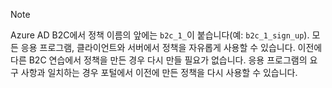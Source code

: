 > [!NOTE]
> Azure AD B2C에서 정책 이름의 앞에는 `b2c_1_`이 붙습니다(예: `b2c_1_sign_up`).  모든 응용 프로그램, 클라이언트와 서버에서 정책을 자유롭게 사용할 수 있습니다.  이전에 다른 B2C 연습에서 정책을 만든 경우 다시 만들 필요가 없습니다. 응용 프로그램의 요구 사항과 일치하는 경우 포털에서 이전에 만든 정책을 다시 사용할 수 있습니다.
> 
> 

